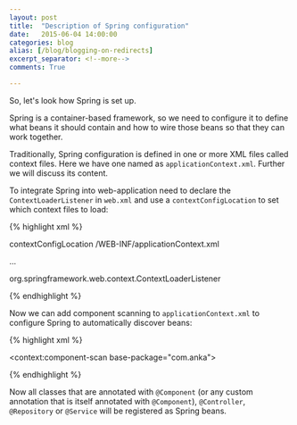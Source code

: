 ```yaml
---
layout: post
title:  "Description of Spring configuration"
date:   2015-06-04 14:00:00
categories: blog
alias: [/blog/blogging-on-redirects]
excerpt_separator: <!--more-->
comments: True

---
```


So, let's look how Spring is set up.

Spring is a container-based framework, so we need to configure it to define what beans it should contain and how to
wire those beans so that they can work together. 

Traditionally, Spring configuration is defined in one or more XML files called context files. Here we have one named 
as `applicationContext.xml`. Further we will discuss its content.

To integrate Spring into web-application need to declare the `ContextLoaderListener` in `web.xml` and use a
`contextConfigLocation` to set which context files to load:

{% highlight xml %}

<context-param>
    <param-name>contextConfigLocation</param-name>
    <param-value>
        /WEB-INF/applicationContext.xml
    </param-value>
</context-param>

...

<listener>
    <listener-class>org.springframework.web.context.ContextLoaderListener</listener-class>
</listener>

{% endhighlight %}

Now we can add component scanning to `applicationContext.xml` to configure Spring to automatically discover beans:

{% highlight xml %}

<context:component-scan base-package="com.anka">

{% endhighlight %}

Now all classes that are annotated with `@Component` (or any custom annotation that is itself annotated with 
`@Component`), `@Controller`, `@Repository` or `@Service` will be registered as Spring beans.   